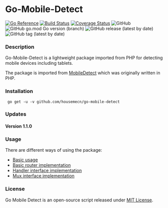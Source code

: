 Go-Mobile-Detect
==============

[![Go Reference](https://pkg.go.dev/badge/github.com/housemecn/go-mobile-detect.svg)](https://pkg.go.dev/github.com/housemecn/go-mobile-detect)
[![Build Status](https://travis-ci.org/housemecn/go-mobile-detect.svg?branch=main)](https://travis-ci.org/housemecn/go-mobile-detect)
[![Coverage Status](https://coveralls.io/repos/github/housemecn/go-mobile-detect/badge.svg)](https://coveralls.io/github/housemecn/go-mobile-detect)
![GitHub](https://img.shields.io/github/license/housemecn/go-mobile-detect?style=plastic)
![GitHub go.mod Go version (branch)](https://img.shields.io/github/go-mod/go-version/housemecn/go-mobile-detect/main?style=flat-square)
![GitHub release (latest by date)](https://img.shields.io/github/v/release/housemecn/go-mobile-detect?style=flat-square)
![GitHub tag (latest by date)](https://img.shields.io/github/v/tag/housemecn/go-mobile-detect?style=flat-square)

### Description

Go-Mobile-Detect is a lightweight package imported from PHP for detecting mobile devices including tablets. 

The package is imported from [MobileDetect](http://www.md.net) which was originally written in PHP.

### Installation 

     go get -u -v github.com/housemecn/go-mobile-detect 

### Updates 

#### Version 1.1.0


### Usage

There are different ways of using the package: 

- [Basic usage](examples/app.go) 
- [Basic router implementation](examples/router/main.go)
- [Handler interface implementation](examples/handler/main.go)
- [Mux interface implementation](examples/mux/main.go)

### License

Go Mobile Detect is an open-source script released under [MIT License](http://www.opensource.org/licenses/mit-license.php). 